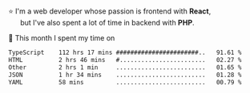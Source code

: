 ⭐ I'm a web developer whose passion is frontend with <b>React</b>,<br/>
&nbsp; &nbsp; &nbsp; but I've also spent a lot of time in backend with <b>PHP</b>.

📅 This month I spent my time on

<!--START_SECTION:waka-->

```txt
TypeScript    112 hrs 17 mins #######################..   91.61 %
HTML          2 hrs 46 mins   #........................   02.27 %
Other         2 hrs 1 min     .........................   01.65 %
JSON          1 hr 34 mins    .........................   01.28 %
YAML          58 mins         .........................   00.79 %
```

<!--END_SECTION:waka-->
